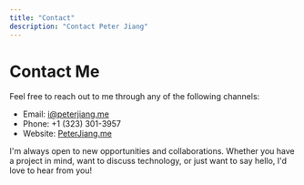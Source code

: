 ```yaml
---
title: "Contact"
description: "Contact Peter Jiang"
---
```


# Contact Me

Feel free to reach out to me through any of the following channels:

- Email: [i@peterjiang.me](mailto:i@peterjiang.me)
- Phone: +1 (323) 301-3957
- Website: [PeterJiang.me](https://www.peterjiang.me)

I'm always open to new opportunities and collaborations. Whether you have a project in mind, want to discuss technology, or just want to say hello, I'd love to hear from you! 